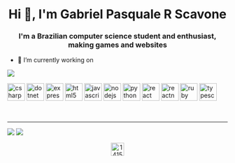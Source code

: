 <h1 align="center">Hi 👋, I'm Gabriel Pasquale R Scavone</h1>
<h3 align="center">I'm a Brazilian computer science student and enthusiast, making games and websites</h3>

- 🔭 I’m currently working on

<p align="left">&nbsp;<img align="left" src="https://github-readme-stats.vercel.app/api/pin/?username=heymity&repo=UniversalInventorySystem&theme=dark"></p>
<!--
- 📫 How to reach me **comment this**
-->
<p align="left"><img src="https://devicons.github.io/devicon/devicon.git/icons/csharp/csharp-original.svg" alt="csharp" width="40" height="40"/> <img src="https://devicons.github.io/devicon/devicon.git/icons/dot-net/dot-net-original-wordmark.svg" alt="dotnet" width="40" height="40"/> <img src="https://devicons.github.io/devicon/devicon.git/icons/express/express-original-wordmark.svg" alt="express" width="40" height="40"/> <img src="https://devicons.github.io/devicon/devicon.git/icons/html5/html5-original-wordmark.svg" alt="html5" width="40" height="40"/> <img src="https://devicons.github.io/devicon/devicon.git/icons/javascript/javascript-original.svg" alt="javascript" width="40" height="40"/> <!--img src="https://devicons.github.io/devicon/devicon.git/icons/mysql/mysql-original-wordmark.svg" alt="mysql" width="40" height="40"/--> <img src="https://devicons.github.io/devicon/devicon.git/icons/nodejs/nodejs-original-wordmark.svg" alt="nodejs" width="40" height="40"/> <!--img src="https://devicons.github.io/devicon/devicon.git/icons/postgresql/postgresql-original-wordmark.svg" alt="postgresql" width="40" height="40"/--> <img src="https://devicons.github.io/devicon/devicon.git/icons/python/python-original.svg" alt="python" width="40" height="40"/> <img src="https://devicons.github.io/devicon/devicon.git/icons/react/react-original-wordmark.svg" alt="react" width="40" height="40"/> <img src="https://reactnative.dev/img/header_logo.svg" alt="reactnative" width="40" height="40"/> <img src="https://devicons.github.io/devicon/devicon.git/icons/ruby/ruby-original-wordmark.svg" alt="ruby" width="40" height="40"/> <img src="https://devicons.github.io/devicon/devicon.git/icons/typescript/typescript-original.svg" alt="typescript" width="40" height="40"/></p>
<br>

-----

![](https://github-readme-stats.vercel.app/api?username=heymity&show_icons=true&theme=dark)
![](https://github-readme-stats.vercel.app/api/top-langs/?username=heymity&layout=compact&theme=dark)
<!--p>
<p style="float: left"><img align="left" src="https://github-readme-stats.vercel.app/api?username=heymity&show_icons=true&theme=dark" alt="heymity" /></p>
<p style="float: right">&nbsp;<img align="left" src="https://github-readme-stats.vercel.app/api/top-langs/?username=heymity&layout=compact&theme=dark" alt="heymity" /></p>
</p-->  

<p align="center">
<!--<a href="https://twitter.com/insert later" target="blank"><img align="center" src="https://cdn.jsdelivr.net/npm/simple-icons@3.0.1/icons/twitter.svg" alt="insert later" height="30" width="30" /></a>
-->
<a href="https://stackoverflow.com/users/14157363" target="blank"><img align="center" src="https://cdn.jsdelivr.net/npm/simple-icons@3.0.1/icons/stackoverflow.svg" alt="14157363" height="30" width="30" /></a>
</p>


